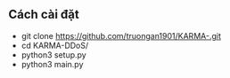 ## Cách cài đặt
- git clone https://github.com/truongan1901/KARMA-.git
- cd KARMA-DDoS/
- python3 setup.py
- python3 main.py


